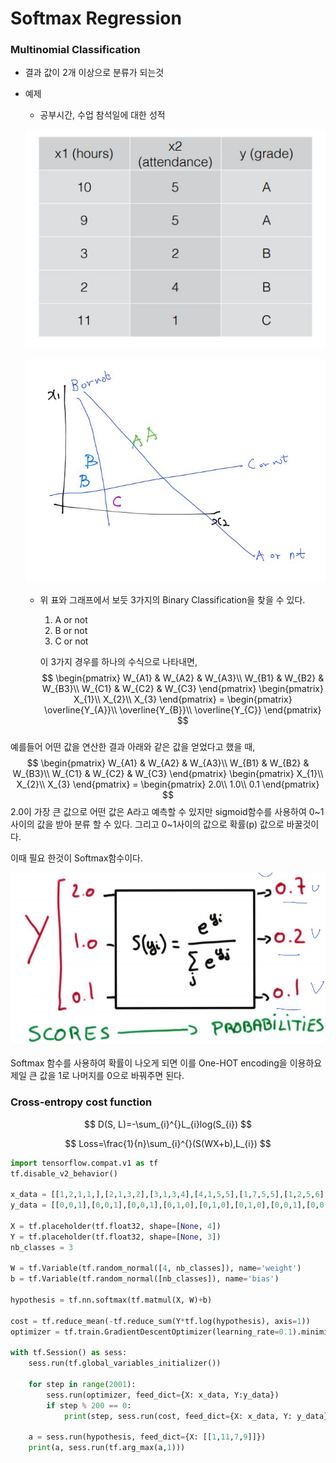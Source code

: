 # Softmax Regression

### Multinomial Classification

- 결과 값이 2개 이상으로 분류가 되는것

- 예제

  - 공부시간, 수업 참석일에 대한 성적

  ![](https://github.com/bongwon-suh/TIL/blob/master/img/0915_07.jpg?raw=true)

  ![](https://github.com/bongwon-suh/TIL/blob/master/img/0915_08.jpg?raw=true)

  - 위 표와 그래프에서 보듯 3가지의 Binary Classification을 찾을 수 있다.

    1. A or not
    2. B or not
    3. C or not

    이 3가지 경우를 하나의 수식으로 나타내면,
    $$
    \begin{pmatrix} W_{A1} & W_{A2} & W_{A3}\\ W_{B1} & W_{B2} & W_{B3}\\ W_{C1} & W_{C2} & W_{C3} \end{pmatrix} \begin{pmatrix} X_{1}\\ X_{2}\\ X_{3} \end{pmatrix} = \begin{pmatrix} \overline{Y_{A}}\\ \overline{Y_{B}}\\ \overline{Y_{C}} \end{pmatrix}
    $$

### 

예를들어 어떤 값을 연산한 결과 아래와 같은 값을 얻었다고 했을 때,
$$
\begin{pmatrix} W_{A1} & W_{A2} & W_{A3}\\ W_{B1} & W_{B2} & W_{B3}\\ W_{C1} & W_{C2} & W_{C3} \end{pmatrix} \begin{pmatrix} X_{1}\\ X_{2}\\ X_{3} \end{pmatrix} = \begin{pmatrix} 2.0\\ 1.0\\ 0.1 \end{pmatrix}
$$
2.0이 가장 큰 값으로 어떤 값은 A라고 예측할 수 있지만 sigmoid함수를 사용하여 0~1 사이의 값을 받아 분류 할 수 있다. 그리고 0~1사이의 값으로 확률(p) 값으로 바꿀것이다.

이때 필요 한것이 Softmax함수이다.

![](https://github.com/bongwon-suh/TIL/blob/master/img/0915_09.jpg?raw=true)

Softmax 함수를 사용하여 확률이 나오게 되면 이를 One-HOT encoding을 이용하요 제일 큰 값을 1로 나머지를 0으로 바꿔주면 된다.



### Cross-entropy cost function

$$
D(S, L)=-\sum_{i}^{}L_{i}log(S_{i})
$$

$$
Loss=\frac{1}{n}\sum_{i}^{}(S(WX+b),L_{i})
$$



```python
import tensorflow.compat.v1 as tf
tf.disable_v2_behavior()

x_data = [[1,2,1,1,],[2,1,3,2],[3,1,3,4],[4,1,5,5],[1,7,5,5],[1,2,5,6],[1,6,6,6],[1,7,7,7]]
y_data = [[0,0,1],[0,0,1],[0,0,1],[0,1,0],[0,1,0],[0,1,0],[0,0,1],[0,0,1]]

X = tf.placeholder(tf.float32, shape=[None, 4])
Y = tf.placeholder(tf.float32, shape=[None, 3])
nb_classes = 3

W = tf.Variable(tf.random_normal([4, nb_classes]), name='weight')
b = tf.Variable(tf.random_normal([nb_classes]), name='bias')

hypothesis = tf.nn.softmax(tf.matmul(X, W)+b)

cost = tf.reduce_mean(-tf.reduce_sum(Y*tf.log(hypothesis), axis=1))
optimizer = tf.train.GradientDescentOptimizer(learning_rate=0.1).minimize(cost)

with tf.Session() as sess:
    sess.run(tf.global_variables_initializer())

    for step in range(2001):
        sess.run(optimizer, feed_dict={X: x_data, Y:y_data})
        if step % 200 == 0:
            print(step, sess.run(cost, feed_dict={X: x_data, Y: y_data}))

    a = sess.run(hypothesis, feed_dict={X: [[1,11,7,9]]})
    print(a, sess.run(tf.arg_max(a,1)))
```

